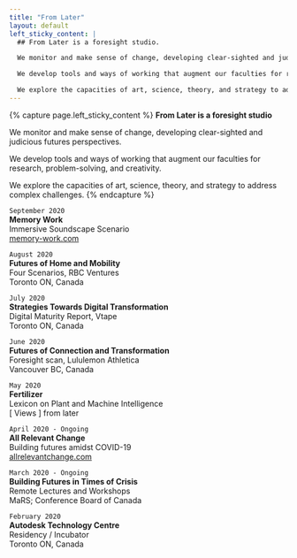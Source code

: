 ```yaml
---
title: "From Later"
layout: default
left_sticky_content: |
  ## From Later is a foresight studio.

  We monitor and make sense of change, developing clear-sighted and judicious futures perspectives.

  We develop tools and ways of working that augment our faculties for research, problem-solving, and creativity.

  We explore the capacities of art, science, theory, and strategy to address complex challenges.
---
```


{% capture page.left_sticky_content %}
**From Later is a foresight studio**

We monitor and make sense of change, developing clear-sighted and judicious futures perspectives.

We develop tools and ways of working that augment our faculties for research, problem-solving, and creativity.

We explore the capacities of art, science, theory, and strategy to address complex challenges.
{% endcapture %}

`September 2020`  
**Memory Work**  
Immersive Soundscape Scenario  
[memory-work.com](https://memory-work.com)

`August 2020`  
**Futures of Home and Mobility**  
Four Scenarios, RBC Ventures  
Toronto ON, Canada

`July 2020`  
**Strategies Towards Digital Transformation**  
Digital Maturity Report, Vtape  
Toronto ON, Canada

`June 2020`  
**Futures of Connection and Transformation**  
Foresight scan, Lululemon Athletica  
Vancouver BC, Canada

`May 2020`  
**Fertilizer**  
Lexicon on Plant and Machine Intelligence  
[ Views ] from later

`April 2020 - Ongoing`  
**All Relevant Change**  
Building futures amidst COVID-19  
[allrelevantchange.com](http://allrelevantchange.com)

`March 2020 - Ongoing`  
**Building Futures in Times of Crisis**  
Remote Lectures and Workshops  
MaRS; Conference Board of Canada

`February 2020`  
**Autodesk Technology Centre**  
Residency / Incubator  
Toronto ON, Canada
